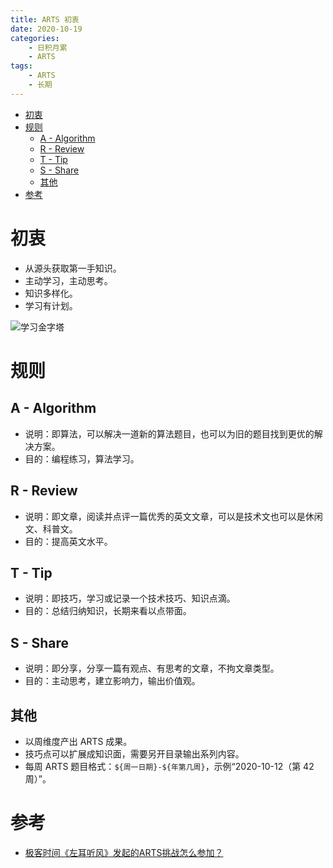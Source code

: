 ```yaml
---
title: ARTS 初衷
date: 2020-10-19
categories:
    - 日积月累
    - ARTS
tags:
    - ARTS
    - 长期
---
```


- [初衷](#初衷)
- [规则](#规则)
  - [A - Algorithm](#a---algorithm)
  - [R - Review](#r---review)
  - [T - Tip](#t---tip)
  - [S - Share](#s---share)
  - [其他](#其他)
- [参考](#参考)

# 初衷
* 从源头获取第一手知识。
* 主动学习，主动思考。
* 知识多样化。
* 学习有计划。

![学习金字塔](学习金字塔.jpg)

# 规则
## A - Algorithm
* 说明：即算法，可以解决一道新的算法题目，也可以为旧的题目找到更优的解决方案。
* 目的：编程练习，算法学习。

## R - Review
* 说明：即文章，阅读并点评一篇优秀的英文文章，可以是技术文也可以是休闲文、科普文。
* 目的：提高英文水平。

## T - Tip
* 说明：即技巧，学习或记录一个技术技巧、知识点滴。
* 目的：总结归纳知识，长期来看以点带面。

## S - Share
* 说明：即分享，分享一篇有观点、有思考的文章，不拘文章类型。
* 目的：主动思考，建立影响力，输出价值观。

## 其他
* 以周维度产出 ARTS 成果。
* 技巧点可以扩展成知识面，需要另开目录输出系列内容。
* 每周 ARTS 题目格式：`${周一日期}-${年第几周}`，示例“2020-10-12（第 42 周）”。

# 参考
* [极客时间《左耳听风》发起的ARTS挑战怎么参加？](https://www.zhihu.com/question/301150832)